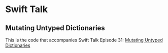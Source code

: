 # Swift Talk
## Mutating Untyped Dictionaries

This is the code that accompanies Swift Talk Episode 31: [Mutating Untyped Dictionaries](https://talk.objc.io/episodes/S01E31-mutating-untyped-dictionaries)
